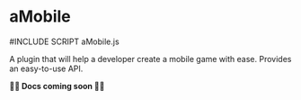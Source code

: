 # aMobile
#INCLUDE SCRIPT aMobile.js

A plugin that will help a developer create a mobile game with ease. Provides an easy-to-use API.

**🚧🚧 Docs coming soon 🚧🚧**
